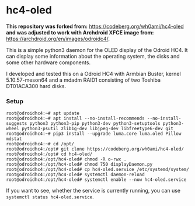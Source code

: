 # hc4-oled

**This repository was forked from:** https://codeberg.org/wh0ami/hc4-oled **and was adjusted to work with Archdroid XFCE image from:** https://archdroid.org/en/images/odroidc4/.

This is a simple python3 daemon for the OLED display of the Odroid HC4. It can display some information about the operating system, the disks and some other hardware components.  
  
I developed and tested this on a Odroid HC4 with Armbian Buster, kernel 5.10.57-meson64 and a mdadm RAID1 consisting of two Toshiba DT01ACA300 hard disks. 

### Setup
```
root@odroidhc4:~# apt update
root@odroidhc4:~# apt install --no-install-recommends --no-install-suggests python3 python3-pip python3-dev python3-setuptools python3-wheel python3-psutil zlib1g-dev libjpeg-dev libfreetype6-dev git
root@odroidhc4:~# pip3 install --upgrade luma.core luma.oled Pillow mdstat
root@odroidhc4:~# cd /opt/
root@odroidhc4:/opt# git clone https://codeberg.org/wh0ami/hc4-oled/
root@odroidhc4:/opt# cd hc4-oled/
root@odroidhc4:/opt/hc4-oled# chmod -R o-rwx .
root@odroidhc4:/opt/hc4-oled# chmod 750 displayDaemon.py
root@odroidhc4:/opt/hc4-oled# cp hc4-oled.service /etc/systemd/system/
root@odroidhc4:/opt/hc4-oled# systemctl daemon-reload
root@odroidhc4:/opt/hc4-oled# systemctl enable --now hc4-oled.service
```

If you want to see, whether the service is currently running, you can use `systemctl status hc4-oled.service`.
